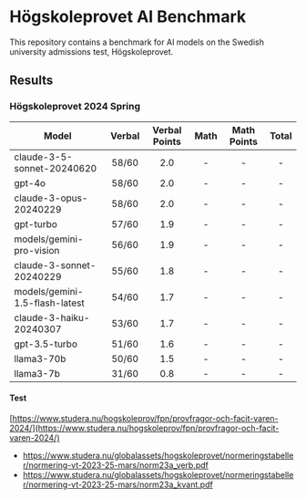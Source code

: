 # Högskoleprovet AI Benchmark

This repository contains a benchmark for AI models on the Swedish university admissions test, Högskoleprovet.

## Results

### Högskoleprovet 2024 Spring

| Model                          | Verbal | Verbal Points | Math | Math Points | Total |
| ------------------------------ | :----: | :-----------: | :--: | :---------: | :---: |
| claude-3-5-sonnet-20240620     | 58/60  |      2.0      |  -   |      -      |   -   |
| gpt-4o                         | 58/60  |      2.0      |  -   |      -      |   -   |
| claude-3-opus-20240229         | 58/60  |      2.0      |  -   |      -      |   -   |
| gpt-turbo                      | 57/60  |      1.9      |  -   |      -      |   -   |
| models/gemini-pro-vision       | 56/60  |      1.9      |  -   |      -      |   -   |
| claude-3-sonnet-20240229       | 55/60  |      1.8      |  -   |      -      |   -   |
| models/gemini-1.5-flash-latest | 54/60  |      1.7      |  -   |      -      |   -   |
| claude-3-haiku-20240307        | 53/60  |      1.7      |  -   |      -      |   -   |
| gpt-3.5-turbo                  | 51/60  |      1.6      |  -   |      -      |   -   |
| llama3-70b                     | 50/60  |      1.5      |  -   |      -      |   -   |
| llama3-7b                      | 31/60  |      0.8      |  -   |      -      |   -   |

#### Test

[https://www.studera.nu/hogskoleprov/fpn/provfragor-och-facit-varen-2024/](https://www.studera.nu/hogskoleprov/fpn/provfragor-och-facit-varen-2024/)

- https://www.studera.nu/globalassets/hogskoleprovet/normeringstabeller/normering-vt-2023-25-mars/norm23a_verb.pdf
- https://www.studera.nu/globalassets/hogskoleprovet/normeringstabeller/normering-vt-2023-25-mars/norm23a_kvant.pdf
